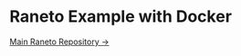 Raneto Example with Docker
==========================
[Main Raneto Repository &rarr;](https://github.com/ryanlelek/Raneto)
